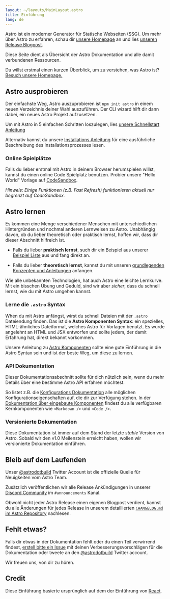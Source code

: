 ```yaml
---
layout: ~/layouts/MainLayout.astro
title: Einführung
lang: de
---
```


Astro ist ein moderner Generator für Statische Webseiten (SSG). Um mehr über Astro zu erfahren, schau dir [unsere Homepage](https://astro.build/) an und lies [unseren Release Blogpost](https://astro.build/blog/introducing-astro).

Diese Seite dient als Übersicht der Astro Dokumentation und alle damit verbundenen Ressourcen.

Du willst erstmal einen kurzen Überblick, um zu verstehen, was Astro ist? [Besuch unsere Homepage.](https://astro.build)

## Astro ausprobieren

Der einfachste Weg, Astro auszuprobieren ist `npm init astro` in einem neuen Verzeichnis deiner Wahl auszuführen. Der CLI wizard hilft dir dann dabei, ein neues Astro Projekt aufzusetzen.

Um mit Astro in 5 einfachen Schritten loszulegen, lies [unsere Schnellstart Anleitung](/quick-start)

Alternativ kannst du unsere [Installations Anleitung](/installation) für eine ausführliche Beschreibung des Installationsprozesses lesen.

### Online Spielplätze

Falls du lieber erstmal mit Astro in deinem Browser herumspielen willst, kannst du einen online Code Spielplatz benutzen. Probier unsere "Hello World" Vorlage auf [CodeSandbox](https://codesandbox.io/s/astro-template-hugb3).

_Hinweis: Einige Funktionen (z.B. Fast Refresh) funktionieren aktuell nur begrenzt auf CodeSandbox._

## Astro lernen

Es kommen eine Menge verschiedener Menschen mit unterschiedlichen Hintergründen und nochmal anderen Lernweisen zu Astro. Unabhängig davon, ob du lieber theoretisch oder praktisch lernst, hoffen wir, dass dir dieser Abschnitt hilfreich ist.

- Falls du lieber **praktisch lernst**, such dir ein Beispiel aus unserer [Beispiel Liste](https://github.com/snowpackjs/astro/tree/main/examples) aus und fang direkt an.

- Falls du lieber **theoretisch lernst**, kannst du mit unseren [grundlegenden Konzepten und Anleitungen](/core-concepts/project-structure) anfangen.

Wie alle unbekannten Technologien, hat auch Astro eine leichte Lernkurve. Mit ein bisschen Übung und Geduld, sind wir aber _sicher_, dass du schnell lernst, wie du mit Astro umgehen kannst.

### Lerne die `.astro` Syntax

When du mit Astro anfängst, wirst du schnell Dateien mit der `.astro` Dateiendung finden. Das ist die **Astro Komponenten Syntax**: ein spezielles, HTML-ähnliches Dateiformat, welches Astro für Vorlagen benutzt. Es wurde angelehnt an HTML und JSX entworfen und sollte jedem, der damit Erfahrung hat, direkt bekannt vorkommen.

Unsere Anleitung zu [Astro Komponenten](/core-concepts/astro-components) sollte eine gute Einführung in die Astro Syntax sein und ist der beste Weg, um diese zu lernen.

### API Dokumentation

Dieser Dokumentationsabschnitt sollte für dich nützlich sein, wenn du mehr Details über eine bestimme Astro API erfahren möchtest.

So listet z.B. die [Konfigurations Dokumentation](/reference/configuration-reference) alle möglichen Konfigurationseigenschaften auf, die dir zur Verfügung stehen. In der [Dokumentation über eingebaute Komponenten](/reference/builtin-components) findest du alle verfügbaren Kernkomponenten wie `<Markdown />` und `<Code />`.

### Versionierte Dokumentation

Diese Dokumentation ist immer auf dem Stand der letzte _stable_ Version von Astro. Sobald wir den v1.0 Meilenstein erreicht haben, wollen wir versionierte Dokumentation einführen.

## Bleib auf dem Laufenden

Unser [@astrodotbuild](https://twitter.com/astrodotbuild) Twitter Account ist die offizielle Quelle für Neuigkeiten vom Astro Team.

Zusätzlich veröffentlichen wir alle Release Ankündigungen in unserer [Discord Community](https://astro.build/chat) im `#announcements` Kanal.

Obwohl nicht jeder Astro Release einen eigenen Blogpost verdient, kannst du alle Änderungen für jedes Release in unserem detaillierten [`CHANGELOG.md` im Astro Repository](https://github.com/snowpackjs/astro/blob/main/packages/astro/CHANGELOG.md) nachlesen.

## Fehlt etwas?

Falls dir etwas in der Dokumentation fehlt oder du einen Teil verwirrend findest, [erstell bitte ein Issue](https://github.com/snowpackjs/astro/issues/new/choose) mit deinen Verbesserungsvorschlägen für die Dokumentation oder tweete an den [@astrodotbuild](https://twitter.com/astrodotbuild) Twitter account.

Wir freuen uns, von dir zu hören.

## Credit

Diese Einführung basierte ursprünglich auf dem der Einführung von [React](https://reactjs.org/).
